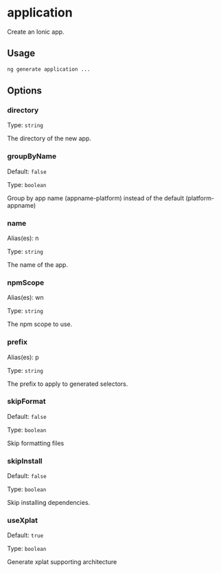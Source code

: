 # application

Create an Ionic app.

## Usage

```bash
ng generate application ...

```

## Options

### directory

Type: `string`

The directory of the new app.

### groupByName

Default: `false`

Type: `boolean`

Group by app name (appname-platform) instead of the default (platform-appname)

### name

Alias(es): n

Type: `string`

The name of the app.

### npmScope

Alias(es): wn

Type: `string`

The npm scope to use.

### prefix

Alias(es): p

Type: `string`

The prefix to apply to generated selectors.

### skipFormat

Default: `false`

Type: `boolean`

Skip formatting files

### skipInstall

Default: `false`

Type: `boolean`

Skip installing dependencies.

### useXplat

Default: `true`

Type: `boolean`

Generate xplat supporting architecture

